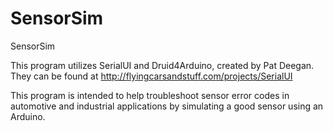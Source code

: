 # SensorSim
SensorSim

This program utilizes SerialUI and Druid4Arduino, created by Pat Deegan.
They can be found at http://flyingcarsandstuff.com/projects/SerialUI

This program is intended to help troubleshoot sensor error codes in automotive and industrial applications by simulating a good sensor using an Arduino.
